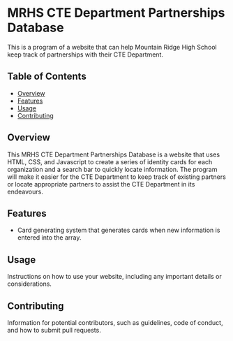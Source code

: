 # MRHS CTE Department Partnerships Database

This is a program of a website that can help Mountain Ridge High School keep track of partnerships with their CTE Department.

## Table of Contents
- [Overview](#overview)
- [Features](#features)
- [Usage](#usage)
- [Contributing](#contributing)

## Overview
This MRHS CTE Department Partnerships Database is a website that uses HTML, CSS, and Javascript to create a series of identity cards for each organization and a search bar to quickly locate information. The program will make it easier for the CTE Department to keep track of existing partners or locate appropriate partners to assist the CTE Department in its endeavours. 

## Features
- Card generating system that generates cards when new information is entered into the array.

## Usage
Instructions on how to use your website, including any important details or considerations.

## Contributing
Information for potential contributors, such as guidelines, code of conduct, and how to submit pull requests.

